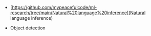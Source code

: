 
* [https://github.com/mypeacefulcode/ml-research/tree/main/Natural%20language%20inference](Natural language inference)

* Object detection
